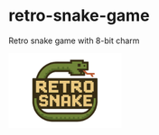 # retro-snake-game
Retro snake game with 8-bit charm

<p align="left">
    <img src="retro-snake-logo.png"
         alt="retro-snake-logo"
         width="200">
</p>
